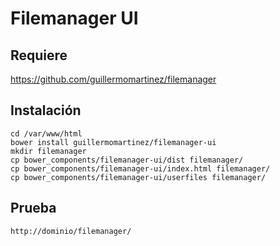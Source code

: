 # Filemanager UI

## Requiere
https://github.com/guillermomartinez/filemanager

## Instalación
```
cd /var/www/html
bower install guillermomartinez/filemanager-ui
mkdir filemanager
cp bower_components/filemanager-ui/dist filemanager/
cp bower_components/filemanager-ui/index.html filemanager/
cp bower_components/filemanager-ui/userfiles filemanager/
```
## Prueba
```
http://dominio/filemanager/
```
